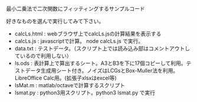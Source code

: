最小二乗法で二次関数にフィッティングするサンプルコード


好きなものを選んで実行してみて下さい。

- calcLs.html : webブラウザ上でcalcLs.jsの計算結果を表示する
- calcLs.js : javascriptで計算。 node calcLs.js で実行。
- data.txt : テストデータ。（スクリプト上では読み込み部はコメントアウトしているので利用しない）
- ls.ods : 表計算上で算出するシート。A3とB3を下に17個コピーして利用。テストデータ生成用シート付き。ノイズはLCGsとBox-Muller法を利用。LibreOffice Calc用。(拡張子xlsxはexcel等)
- lsMat.m : matlab/octaveで計算するスクリプト
- lsmat.py : python3用スクリプト。python3 lsmat.py で実行
